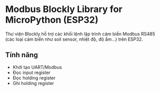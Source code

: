 # Modbus Blockly Library for MicroPython (ESP32)

Thư viện Blockly hỗ trợ các khối lệnh lập trình cảm biến Modbus RS485 (các loại cảm biến như soil sensor, nhiệt độ, độ ẩm...) trên ESP32.

## Tính năng

- Khởi tạo UART/Modbus
- Đọc input register
- Đọc holding register
- Ghi holding register


